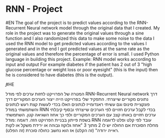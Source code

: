 # RNN - Project
#EN
The goal of the project is to predict values according to the RNN-Recurrent Neural network model through the original data that I created.
My role in the project was to generate the original values through a sine function and I also randomized this data to make some noise to the data I used the RNN model to get predicted values according to the values I generated and in the end I got predicted values at the same rate as the original values and therefore the percentage of error is small.
I used Python language in building this project.
Example: RNN model works according to input and output
For example diabetes if the patient has 2 out of 3 "high glucose percentage or weight loss or poor eyesight" (this is the input) then he is considered to have diabetes (this is the output).

ֳֳ#HE

המטרה של הפרוייקט לחזות ערכים לפי מודל RNN-Recurrent Neural network דרך נתונים מקוריים שייצרתי.
התפקיד שלי בפרוייקט הייה ייצור הערכים המקוריים  דרך פונקציית סינוס וגם עשיתי ראנדומייז לנתונים האלו בכדי  לעשות קצת רעש לנתונים והשתמשתי במודל RNN בכדי לקבל ערכים חזויים לפי הערכים שייצרתי ובסוף קיבלתי ערכים חזויים באותו קצב עם הערכים המקוריים ולפי כך אחוז השגיאה קטן.
השתמשתי בשפת פייתון בבניית הפרויקט הזה.
דוגמה :מודל RNN עובד לפי קלט ופלט 
לדוגמה מחלת הסוכרת אם החולה יש לו 2 מתוך 3 "אחוז גלוקוז גבוהה או ירידת משקל או לקות ראייה ירודה" (זה הקלט) אז הוא נחשב כחולה סוכרת (זה הפלט).
